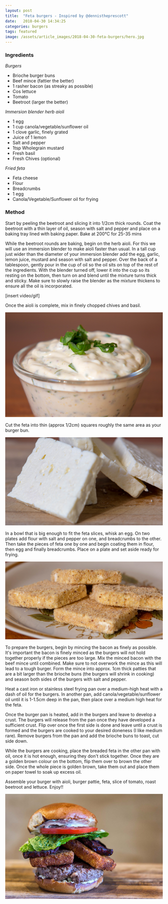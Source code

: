 ```yaml
---
layout: post
title:  "Feta burgers - Inspired by @dennistheprescott"
date:   2018-04-30 14:34:25
categories: burgers
tags: featured
image: /assets/article_images/2018-04-30-feta-burgers/hero.jpg
---
```

### Ingredients

_Burgers_
* Brioche burger buns
* Beef mince (fattier the better)
* 1 rasher bacon (as streaky as possible)
* Cos lettuce
* Tomato
* Beetroot (larger the better)

_Immersion blender herb aioli_
* 1 egg
* 1 cup canola/vegetable/sunflower oil
* 1 clove garlic, finely grated
* Juice of 1 lemon
* Salt and pepper
* 1tsp Wholegrain mustard
* Fresh basil
* Fresh Chives (optional)

_Fried feta_
* Feta cheese
* Flour
* Breadcrumbs
* 1 egg
* Canola/Vegetable/Sunflower oil for frying


### Method
Start by peeling the beetroot and slicing it into 1/2cm thick rounds.  Coat the beetroot with a thin layer of oil, season with salt and pepper and place on a baking tray lined with baking paper.  Bake at 200°C for 25-35 mins

While the beetroot rounds are baking, begin on the herb aioli.  For this we will use an immersion blender to make aioli faster than usual.  In a tall cup just wider than the diameter of your immersion blender add the egg, garlic, lemon juice, mustard and season with salt and pepper.  Over the back of a tablespoon, gently pour in the cup of oil so the oil sits on top of the rest of the ingredients.  With the blender turned off, lower it into the cup so its resting on the bottom, then turn on and blend until the mixture turns thick and sticky.  Make sure to slowly raise the blender as the mixture thickens to ensure all the oil is incorporated.

[insert video/gif]

Once the aioli is complete, mix in finely chopped chives and basil.

![](/assets/article_images/2018-04-30-feta-burgers/aioli.jpg "Finished Aioli")

Cut the feta into thin (approx 1/2cm) squares roughly the same area as your burger bun.

![](/assets/article_images/2018-04-30-feta-burgers/cut_feta.jpg "Feta ready for breading")

In a bowl that is big enough to fit the feta slices, whisk an egg.  On two plates add flour with  salt and pepper on one, and breadcrumbs to the other.  Then take the pieces of feta one by one and begin coating them in flour, then egg and finally breadcrumbs.  Place on a plate and set aside ready for frying.

![](/assets/article_images/2018-04-30-feta-burgers/breaded_feta.jpg "Breaded Feta")

To prepare the burgers, begin by mincing the bacon as finely as possible.  It's important the bacon is finely minced as the burgers will not hold together properly if the pieces are too large.  Mix the minced bacon with the beef mince until combined.  Make sure to not overwork the mince as this will lead to a tough burger.  Form the mince into approx. 1cm thick patties that are a bit larger than the brioche buns (the burgers will shrink in cooking) and season both sides of the burgers with salt and pepper.

Heat a cast iron or stainless steel frying pan over a medium-high heat with a dash of oil for the burgers.  In another pan, add canola/vegetable/sunflower oil until it is 1-1.5cm deep in the pan, then place over a medium high heat for the feta.  

Once the burger pan is heated, add in the burgers and leave to develop a crust.  The burgers will release from the pan once they have developed a sufficient crust.  Flip over once the first side is done and leave until a crust is formed and the burgers are cooked to your desired doneness (I like medium rare).  Remove burgers from the pan and add the brioche buns to toast, cut side down.

While the burgers are cooking, place the breaded feta in the other pan with oil, once it is hot enough, ensuring they don't stick together.  Once they are a golden brown colour on the bottom, flip them over to brown the other side.  Once the whole piece is golden brown, take them out and place them on paper towel to soak up excess oil.

Assemble your burger with aioli, burger pattie, feta, slice of tomato, roast beetroot and lettuce. Enjoy!!

![](/assets/article_images/2018-04-30-feta-burgers/hero.jpg "Finished Feta Burger")
